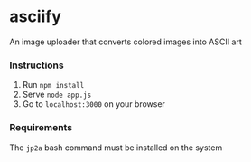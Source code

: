 # asciify

An image uploader that converts colored images into ASCII art

### Instructions

1. Run ```npm install ```
2. Serve ```node app.js```
3. Go to ```localhost:3000``` on your browser

### Requirements

The ```jp2a``` bash command must be installed on the system
